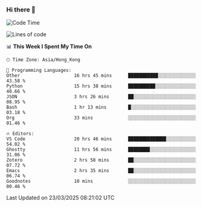 ### Hi there 👋

<!--
**nicehiro/nicehiro** is a ✨ _special_ ✨ repository because its `README.md` (this file) appears on your GitHub profile.

Here are some ideas to get you started:

- 🔭 I’m currently working on ...
- 🌱 I’m currently learning ...
- 👯 I’m looking to collaborate on ...
- 🤔 I’m looking for help with ...
- 💬 Ask me about ...
- 📫 How to reach me: ...
- 😄 Pronouns: ...
- ⚡ Fun fact: ...
-->

<!--START_SECTION:waka-->
![Code Time](http://img.shields.io/badge/Code%20Time-393%20hrs%2058%20mins-blue)

![Lines of code](https://img.shields.io/badge/From%20Hello%20World%20I%27ve%20Written-1.6%20million%20lines%20of%20code-blue)

📊 **This Week I Spent My Time On** 

```text
🕑︎ Time Zone: Asia/Hong_Kong

💬 Programming Languages: 
Other                    16 hrs 45 mins      ███████████░░░░░░░░░░░░░░   43.58 % 
Python                   15 hrs 38 mins      ██████████░░░░░░░░░░░░░░░   40.66 % 
JSON                     3 hrs 26 mins       ██░░░░░░░░░░░░░░░░░░░░░░░   08.95 % 
Bash                     1 hr 13 mins        █░░░░░░░░░░░░░░░░░░░░░░░░   03.18 % 
Org                      33 mins             ░░░░░░░░░░░░░░░░░░░░░░░░░   01.46 % 

🔥 Editors: 
VS Code                  20 hrs 46 mins      ██████████████░░░░░░░░░░░   54.02 % 
Ghostty                  11 hrs 56 mins      ████████░░░░░░░░░░░░░░░░░   31.06 % 
Zotero                   2 hrs 58 mins       ██░░░░░░░░░░░░░░░░░░░░░░░   07.72 % 
Emacs                    2 hrs 35 mins       ██░░░░░░░░░░░░░░░░░░░░░░░   06.74 % 
Goodnotes                10 mins             ░░░░░░░░░░░░░░░░░░░░░░░░░   00.46 % 
```


 Last Updated on 23/03/2025 08:21:02 UTC
<!--END_SECTION:waka-->
